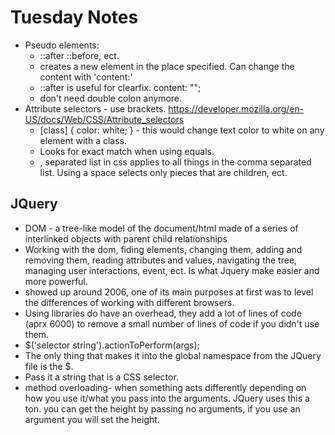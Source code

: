 # Tuesday Notes

- Pseudo elements: 
  - ::after ::before, ect. 
  - creates a new element in the place specified. Can change the content with 'content:'
  - ::after is useful for clearfix. content: ""; 
  - don't need double colon anymore.
- Attribute selectors - use brackets. https://developer.mozilla.org/en-US/docs/Web/CSS/Attribute_selectors
  - [class] {
    color: white;
  } - this would change text color to white on any element with a class.
  - Looks for exact match when using equals.
  - , separated list in css applies to all things in the comma separated list. Using a space selects only pieces that are children, ect.

## JQuery
  - DOM - a tree-like model of the document/html made of a series of interlinked objects with parent child relationships
  - Working with the dom, fiding elements, changing them, adding and removing them, reading attributes and values, navigating the tree, managing user interactions, event, ect. Is what Jquery make easier and more powerful. 
  - showed up around 2006, one of its main purposes at first was to level the differences of working with different browsers.
  - Using libraries do have an overhead, they add a lot of lines of code (aprx 6000) to remove a small number of lines of code if you didn't use them.
  - $('selector string').actionToPerform(args); 
  - The only thing that makes it into the global namespace from the JQuery file is the $. 
  - Pass it a string that is a CSS selector.
  - method overloading- when something acts differently depending on how you use it/what you pass into the arguments. JQuery uses this a ton. you can get the height by passing no arguments, if you use an argument you will set the height.
  
